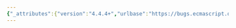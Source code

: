 ```yaml
---
{"_attributes":{"version":"4.4.4+","urlbase":"https://bugs.ecmascript.org/","maintainer":"dherman@mozilla.com"},"bug":{"bug_id":3774,"creation_ts":"2015-02-05 13:51:00 -0800","short_desc":"21.2.5.11 RegExp.prototype [ @@split ]: Typo \"et\"","delta_ts":"2015-02-12 12:17:44 -0800","product":"Draft for 6th Edition","component":"editorial issue","version":"Rev 32: February 2, 2015 Draft","rep_platform":"All","op_sys":"All","bug_status":"RESOLVED","resolution":"FIXED","priority":"Normal","bug_severity":"normal","everconfirmed":true,"reporter":{"uid":"andrebargull","name":"André Bargull"},"assigned_to":{"uid":"allen","name":"Allen Wirfs-Brock"},"long_desc":[{"commentid":12144,"comment_count":0,"who":{"uid":"andrebargull","name":"André Bargull"},"bug_when":"2015-02-05 13:51:41 -0800","thetext":"21.2.5.11 RegExp.prototype [ @@split ] ( string, limit )\n\nStep 12:\n\nTypo \"et\" -> \"let\""},{"commentid":12158,"comment_count":1,"who":{"uid":"allen","name":"Allen Wirfs-Brock"},"bug_when":"2015-02-05 15:23:43 -0800","thetext":"fixed in rev33 editor's draft"},{"commentid":12479,"comment_count":2,"who":{"uid":"allen","name":"Allen Wirfs-Brock"},"bug_when":"2015-02-12 12:17:44 -0800","thetext":"fixed in rev33"}]}}
---
```

